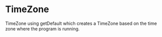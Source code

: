 # TimeZone
TimeZone using getDefault which creates a TimeZone based on the time zone where the program is running.
